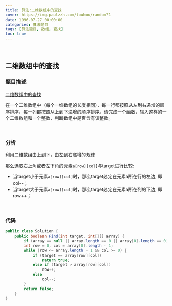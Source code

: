 ```yaml
---
title: 算法:二维数组中的查找
cover: https://img.paulzzh.com/touhou/random?1
date: 1996-07-27 00:00:00
categories: 算法题目
tags: [算法题目, 数组, 查找]
toc: true
---
```


<br/>

<!--more-->

## 二维数组中的查找

### 题目描述

[二维数组中的查找](https://www.nowcoder.com/practice/abc3fe2ce8e146608e868a70efebf62e?tpId=13&tqId=11154&tPage=1&rp=1&ru=/ta/coding-interviews&qru=/ta/coding-interviews/question-ranking)

在一个二维数组中（每个一维数组的长度相同），每一行都按照从左到右递增的顺序排序，每一列都按照从上到下递增的顺序排序。请完成一个函数，输入这样的一个二维数组和一个整数，判断数组中是否含有该整数。

<br/>

### 分析

利用二维数组由上到下，由左到右递增的规律

那么选取右上角或者左下角的元素`a[row][col]`与target进行比较:

-   当target小于元素`a[row][col]`时，那么target必定在元素a所在行的左边, 即col--；
-   当target大于元素`a[row][col]`时，那么target必定在元素a所在列的下边, 即row++；

<br/>

### 代码

```java
public class Solution {
    public boolean Find(int target, int[][] array) {
        if (array == null || array.length == 0 || array[0].length == 0) return false;
        int row = 0, col = array[0].length - 1;
        while (row <= array.length - 1 && col >= 0) {
            if (target == array[row][col])
                return true;
            else if (target > array[row][col])
                row++;
            else
                col--;
        }
        return false;
    }
}
```

